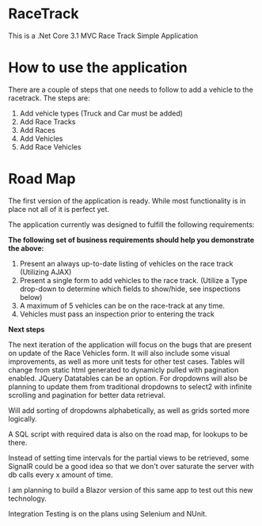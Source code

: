 # RaceTrack
This is a .Net Core 3.1 MVC Race Track Simple Application


# How to use the application
There are a couple of steps that one needs to follow to add a vehicle to the racetrack. The steps are:
1. Add vehicle types (Truck and Car must be added)
2. Add Race Tracks
3. Add Races
4. Add Vehicles
5. Add Race Vehicles

# Road Map

The first version of the application is ready. While most functionality is in place not all of it is perfect yet.

The application currently was designed to fulfill the following requirements:

**The following set of business requirements should help you demonstrate the above:**

1. Present an always up-to-date listing of vehicles on the race track (Utilizing AJAX)
2. Present a single form to add vehicles to the race track. (Utilize a Type drop-down to determine which fields to show/hide, see inspections below)
3. A maximum of 5 vehicles can be on the race-track at any time.
4. Vehicles must pass an inspection prior to entering the track

**Next steps**

The next iteration of the application will focus on the bugs that are present on update of the Race Vehicles form. It will also include some visual improvements, as well as more unit tests for other test cases. Tables will change from static html generated to dynamicly pulled with pagination enabled. JQuery Datatables can be an option. For dropdowns will also be planning to update them from traditional dropdowns to select2 with infinite scrolling and pagination for better data retrieval.

Will add sorting of dropdowns alphabetically, as well as grids sorted more logically.

A SQL script with required data is also on the road map, for lookups to be there.

Instead of setting time intervals for the partial views to be retrieved, some SignalR could be a good idea so that we don't over saturate the server with db calls every x amount of time.

I am planning to build a Blazor version of this same app to test out this new technology.

Integration Testing is on the plans using Selenium and NUnit.
